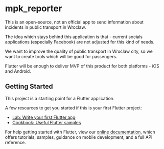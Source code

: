 # mpk_reporter

This is an open-source, not an official app to send information about incidents in public transport in Wroclaw.

The idea which stays behind this application is that - current socials applications (especially Facebook) are not adjusted for this kind of needs.

We want to improve the quality of public transport in Wroclaw city, so we want to create tools which will be good for passengers.

Flutter will be enough to deliver MVP of this product for both platforms - iOS and Android.

## Getting Started

This project is a starting point for a Flutter application.

A few resources to get you started if this is your first Flutter project:

- [Lab: Write your first Flutter app](https://flutter.dev/docs/get-started/codelab)
- [Cookbook: Useful Flutter samples](https://flutter.dev/docs/cookbook)

For help getting started with Flutter, view our
[online documentation](https://flutter.dev/docs), which offers tutorials,
samples, guidance on mobile development, and a full API reference.
